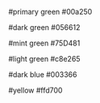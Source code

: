 #primary green
#00a250

#dark green
#056612

#mint green
#75D481

#light green
#c8e265

#dark blue
#003366

#yellow
#ffd700
